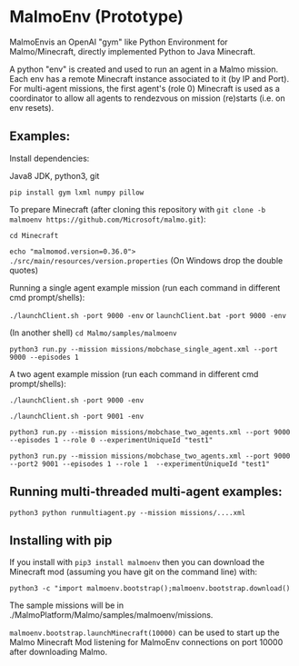 # MalmoEnv (Prototype) #

MalmoEnvis an OpenAI "gym" like Python Environment for Malmo/Minecraft, directly implemented Python to Java Minecraft.

A python "env" is created and used to run an agent in a Malmo mission. Each env has a remote Minecraft instance
associated to it (by IP and Port). For multi-agent missions, the first agent's (role 0) Minecraft is used as a 
coordinator to allow all agents to rendezvous on mission (re)starts (i.e. on env resets).

## Examples: ##

Install dependencies:

Java8 JDK, python3, git

`pip install gym lxml numpy pillow`

To prepare Minecraft (after cloning this repository with 
`git clone -b malmoenv https://github.com/Microsoft/malmo.git`):

`cd Minecraft`

`echo "malmomod.version=0.36.0"> ./src/main/resources/version.properties` (On Windows drop the double quotes)

Running a single agent example mission (run each command in different cmd prompt/shells):

`./launchClient.sh -port 9000 -env` or `launchClient.bat -port 9000 -env`

(In another shell) `cd Malmo/samples/malmoenv`

`python3 run.py --mission missions/mobchase_single_agent.xml --port 9000 --episodes 1`

A two agent example mission (run each command in different cmd prompt/shells):

`./launchClient.sh -port 9000 -env`

`./launchClient.sh -port 9001 -env`

`python3 run.py --mission missions/mobchase_two_agents.xml --port 9000 --episodes 1 --role 0 --experimentUniqueId "test1"`

`python3 run.py --mission missions/mobchase_two_agents.xml --port 9000 --port2 9001 --episodes 1 --role 1  --experimentUniqueId "test1"`

## Running multi-threaded multi-agent examples: ##

`python3 python runmultiagent.py --mission missions/....xml`

## Installing with pip ##

If you install with `pip3 install malmoenv` then you can download the Minecraft mod 
(assuming you have git on the command line) with: 

`python3 -c "import malmoenv.bootstrap();malmoenv.bootstrap.download()`

The sample missions will be in ./MalmoPlatform/Malmo/samples/malmoenv/missions.

`malmoenv.bootstrap.launchMinecraft(10000)` can be used to start up the Malmo Minecraft Mod 
listening for MalmoEnv connections on port 10000 after downloading Malmo.

